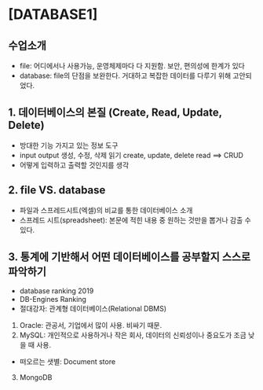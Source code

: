 # [DATABASE1]

## 수업소개
- file: 어디에서나 사용가능, 운영체제마다 다 지원함. 보안, 편의성에 한계가 있다
- database: file의 단점을 보완한다. 거대하고 복잡한 데이터를 다루기 위해 고안되었다.


## 1. 데이터베이스의 본질 (Create, Read, Update, Delete)
- 방대한 기능 가지고 있는 정보 도구
- input			output
생성, 수정, 삭제		읽기
create, update, delete	read		==> CRUD
- 어떻게 입력하고 출력할 것인지를 생각


## 2. file VS. database
- 파일과 스프레드시트(엑셀)의 비교를 통한 데이터베이스 소개
- 스프레드 시트(spreadsheet): 본문에 적힌 내용 중 원하는 것만을 뽑거나 감출 수 있다.


## 3. 통계에 기반해서 어떤 데이터베이스를 공부할지 스스로 파악하기
- database ranking 2019
- DB-Engines Ranking
- 절대강자: 관계형 데이터베이스(Relational DBMS)
1) Oracle: 관공서, 기업에서 많이 사용. 비싸기 때문.
2) MySQL: 개인적으로 사용하거나 작은 회사, 데이터의 신뢰성이나 중요도가 조금 낮을 때 사용.
- 떠오르는 샛별: Document store
3) MongoDB

